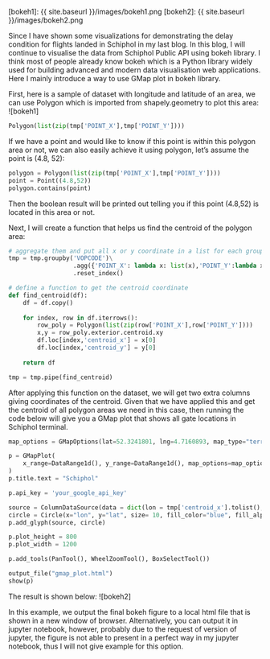 
[bokeh1]: {{ site.baseurl }}/images/bokeh1.png
[bokeh2]: {{ site.baseurl }}/images/bokeh2.png

Since I have shown some visualizations for demonstrating the delay condition for flights landed in Schiphol in my last blog. In this blog, I will continue to visualise the data from Schiphol Public API using bokeh library. I think most of people already know bokeh which is a Python library widely used for building advanced and modern data visualisation web applications. Here I mainly introduce a way to use GMap plot in bokeh library.

First, here is a sample of dataset with longitude and latitude of an area, we can use Polygon which is imported from shapely.geometry to plot this area:
![bokeh1]

```python
Polygon(list(zip(tmp['POINT_X'],tmp['POINT_Y'])))
```
If we have a point and would like to know if this point is within this polygon area or not, we can also easily achieve it using polygon, let’s assume the point is (4.8, 52):
```python
polygon = Polygon(list(zip(tmp['POINT_X'],tmp['POINT_Y'])))
point = Point((4.8,52))
polygon.contains(point)
```
Then the boolean result will be printed out telling you if this point (4.8,52) is located in this area or not.

Next, I will create a function that helps us find the centroid of the polygon area:
```python
# aggregate them and put all x or y coordinate in a list for each group
tmp = tmp.groupby('VOPCODE')\
                  .agg({'POINT_X': lambda x: list(x),'POINT_Y':lambda x: list(x)})\
                  .reset_index()

# define a function to get the centroid coordinate
def find_centroid(df):
    df = df.copy()
    
    for index, row in df.iterrows():
        row_poly = Polygon(list(zip(row['POINT_X'],row['POINT_Y'])))
        x,y = row_poly.exterior.centroid.xy
        df.loc[index,'centroid_x'] = x[0]
        df.loc[index,'centroid_y'] = y[0]
    
    return df

tmp = tmp.pipe(find_centroid)
```
After applying this function on the dataset, we will get two extra columns giving coordinates of the centroid. Given that we have applied this and get the centroid of all polygon areas we need in this case, then running the code below will give you a GMap plot that shows all gate locations in Schiphol terminal.
```python
map_options = GMapOptions(lat=52.3241801, lng=4.7160893, map_type="terrain", zoom=13)

p = GMapPlot(
    x_range=DataRange1d(), y_range=DataRange1d(), map_options=map_options
)
p.title.text = "Schiphol"

p.api_key = 'your_google_api_key'

source = ColumnDataSource(data = dict(lon = tmp['centroid_x'].tolist(), lat = tmp['centroid_y'].tolist(), gate = tmp['VOPCODE'].tolist()))
circle = Circle(x="lon", y="lat", size= 10, fill_color="blue", fill_alpha=0.5, line_color=None)
p.add_glyph(source, circle)

p.plot_height = 800
p.plot_width = 1200

p.add_tools(PanTool(), WheelZoomTool(), BoxSelectTool())

output_file("gmap_plot.html")
show(p)
```
The result is shown below:
![bokeh2]

In this example, we output the final bokeh figure to a local html file that is shown in a new window of browser. Alternatively, you can output it in jupyter notebook, however, probably due to the request of version of jupyter, the figure is not able to present in a perfect way in my jupyter notebook, thus I will not give example for this option.



